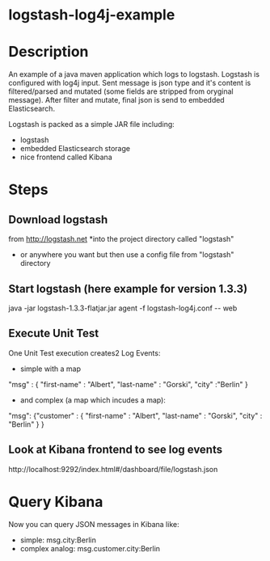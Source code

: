 logstash-log4j-example
======================

# Description
An example of a java maven application which logs to logstash. Logstash is configured with log4j input.
Sent message is json type and it's content is filtered/parsed and mutated (some fields are stripped from oryginal message).
After filter and mutate, final json is send to embedded Elasticsearch.

Logstash is packed as a simple JAR file including:
* logstash
* embedded Elasticsearch storage
* nice frontend called Kibana

# Steps

## Download logstash
from http://logstash.net
*into the project directory called "logstash"
* or anywhere you want but then use a config file from "logstash" directory

## Start logstash (here example for version 1.3.3)
java -jar logstash-1.3.3-flatjar.jar agent -f logstash-log4j.conf -- web

## Execute Unit Test
One Unit Test execution creates2 Log Events:
* simple with a map

"msg" : {
        "first-name" : "Albert",
         "last-name" : "Gorski",
         "city" :"Berlin"
        }


* and complex (a map which incudes a map):

"msg":
    {"customer" : {
        "first-name" : "Albert",
        "last-name" : "Gorski",
        "city" : "Berlin"
        }
    }


## Look at Kibana frontend to see log events
http://localhost:9292/index.html#/dashboard/file/logstash.json

# Query Kibana

Now you can query JSON messages in Kibana like:
* simple: msg.city:Berlin
* complex analog: msg.customer.city:Berlin